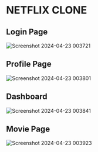 # NETFLIX CLONE
## Login Page
![Screenshot 2024-04-23 003721](https://github.com/Siddhant-Saini/Projects/assets/96310324/a353d1fd-4924-488f-b82e-de087c7756a4)
## Profile Page
![Screenshot 2024-04-23 003801](https://github.com/Siddhant-Saini/Projects/assets/96310324/330af1a9-974e-411b-b515-ea03c9c51132)
## Dashboard
![Screenshot 2024-04-23 003841](https://github.com/Siddhant-Saini/Projects/assets/96310324/3e6fe315-ad8b-47a6-8d0b-734a1d5f3fb7)
## Movie Page
![Screenshot 2024-04-23 003923](https://github.com/Siddhant-Saini/Projects/assets/96310324/e8eb6984-e057-4048-b64f-f1570a831d4b)
